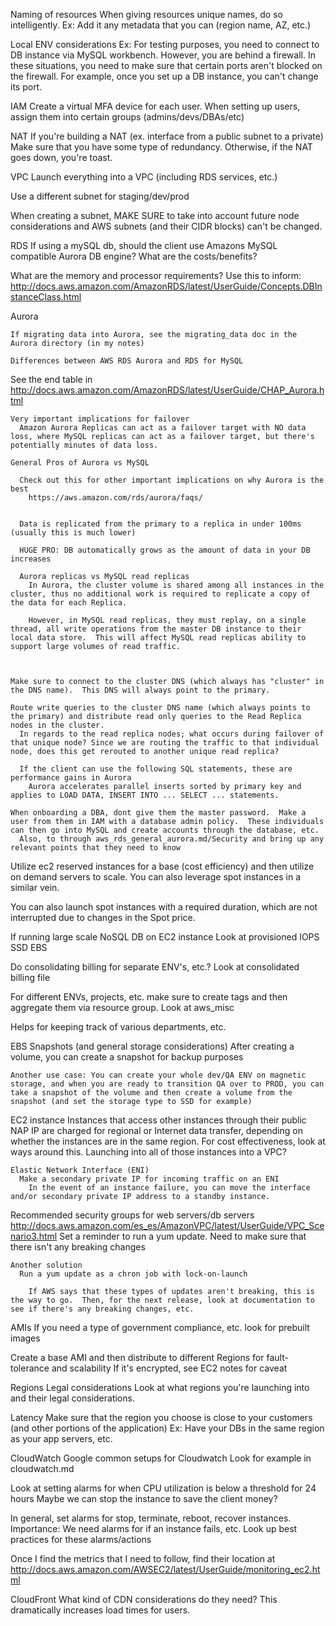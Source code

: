 Naming of resources
  When giving resources unique names, do so intelligently.
    Ex: Add it any metadata that you can (region name, AZ, etc.)


Local ENV considerations
  Ex: For testing purposes, you need to connect to DB instance via MySQL workbench.  However, you are behind a firewall.
    In these situations, you need to make sure that certain ports aren't blocked on the firewall.  For example, once you set up a DB instance, you can't change its port.

IAM
  Create a virtual MFA device for each user.
  When setting up users, assign them into certain groups (admins/devs/DBAs/etc)

NAT
  If you're building a NAT (ex. interface from a public subnet to a private)
    Make sure that you have some type of redundancy.  Otherwise, if the NAT goes down, you're toast.

VPC
  Launch everything into a VPC (including RDS services, etc.)

  Use a different subnet for staging/dev/prod

  When creating a subnet, MAKE SURE to take into account future node considerations and AWS subnets (and their CIDR blocks) can't be changed.

RDS
  If using a mySQL db, should the client use Amazons MySQL compatible Aurora DB engine? What are the costs/benefits?


  What are the memory and processor requirements?
    Use this to inform: http://docs.aws.amazon.com/AmazonRDS/latest/UserGuide/Concepts.DBInstanceClass.html

  Aurora


    If migrating data into Aurora, see the migrating_data doc in the Aurora directory (in my notes)

    Differences between AWS RDS Aurora and RDS for MySQL
  See the end table in http://docs.aws.amazon.com/AmazonRDS/latest/UserGuide/CHAP_Aurora.html
  
    Very important implications for failover
      Amazon Aurora Replicas can act as a failover target with NO data loss, where MySQL replicas can act as a failover target, but there's potentially minutes of data loss.

    General Pros of Aurora vs MySQL

      Check out this for other important implications on why Aurora is the best
        https://aws.amazon.com/rds/aurora/faqs/


      Data is replicated from the primary to a replica in under 100ms (usually this is much lower)

      HUGE PRO: DB automatically grows as the amount of data in your DB increases

      Aurora replicas vs MySQL read replicas
        In Aurora, the cluster volume is shared among all instances in the cluster, thus no additional work is required to replicate a copy of the data for each Replica.

        However, in MySQL read replicas, they must replay, on a single thread, all write operations from the master DB instance to their local data store.  This will affect MySQL read replicas ability to support large volumes of read traffic.



    Make sure to connect to the cluster DNS (which always has "cluster" in the DNS name).  This DNS will always point to the primary.

    Route write queries to the cluster DNS name (which always points to the primary) and distribute read only queries to the Read Replica nodes in the cluster.
      In regards to the read replica nodes; what occurs during failover of that unique node? Since we are routing the traffic to that individual node, does this get rerouted to another unique read replica?

      If the client can use the following SQL statements, these are performance gains in Aurora
        Aurora accelerates parallel inserts sorted by primary key and applies to LOAD DATA, INSERT INTO ... SELECT ... statements.

    When onboarding a DBA, dont give them the master password.  Make a user from them in IAM with a database admin policy.  These individuals can then go into MySQL and create accounts through the database, etc.
      Also, to through aws_rds_general_aurora.md/Security and bring up any relevant points that they need to know

Utilize ec2 reserved instances for a base (cost efficiency) and then utilize on demand servers to scale.
  You can also leverage spot instances in a similar vein.

  You can also launch spot instances with a required duration, which are not interrupted due to changes in the Spot price.

If running large scale NoSQL DB on EC2 instance
  Look at provisioned IOPS SSD EBS

Do consolidating billing for separate ENV's, etc.?
  Look at consolidated billing file

For different ENVs, projects, etc. make sure to create tags and then aggregate them via resource group.
  Look at aws_misc

  Helps for keeping track of various departments, etc.

EBS
  Snapshots (and general storage considerations)
    After creating a volume, you can create a snapshot for backup purposes
    
    Another use case: You can create your whole dev/QA ENV on magnetic storage, and when you are ready to transition QA over to PROD, you can take a snapshot of the volume and then create a volume from the snapshot (and set the storage type to SSD for example)
 
EC2 instance
    Instances that access other instances through their public NAP IP are charged for regional or Internet data transfer, depending on whether the instances are in the same region.
    For cost effectiveness, look at ways around this.
      Launching into all of those instances into a VPC?


    Elastic Network Interface (ENI)
      Make a secondary private IP for incoming traffic on an ENI
        In the event of an instance failure, you can move the interface and/or secondary private IP address to a standby instance.

  Recommended security groups for web servers/db servers
    http://docs.aws.amazon.com/es_es/AmazonVPC/latest/UserGuide/VPC_Scenario3.html
  Set a reminder to run a yum update.
    Need to make sure that there isn't any breaking changes

    Another solution
      Run a yum update as a chron job with lock-on-launch

        If AWS says that these types of updates aren't breaking, this is the way to go.  Then, for the next release, look at documentation to see if there's any breaking changes, etc.


AMIs
  If you need a type of government compliance, etc. look for prebuilt images

  Create a base AMI and then distribute to different Regions for fault-tolerance and scalability
    If it's encrypted, see EC2 notes for caveat



Regions
  Legal considerations
    Look at what regions you're launching into and their legal considerations.

  Latency 
    Make sure that the region you choose is close to your customers (and other portions of the application) Ex: Have your DBs in the same region as your app servers, etc.
        

CloudWatch
  Google common setups for Cloudwatch
    Look for example in cloudwatch.md

  Look at setting alarms for when CPU utilization is below a threshold for 24 hours
    Maybe we can stop the instance to save the client money?

  In general, set alarms for
    stop, terminate, reboot, recover instances.
      Importance: We need alarms for if an instance fails, etc.
      Look up best practices for these alarms/actions

  Once I find the metrics that I need to follow, find their location at
    http://docs.aws.amazon.com/AWSEC2/latest/UserGuide/monitoring_ec2.html

CloudFront
  What kind of CDN considerations do they need?  This dramatically increases load times for users.